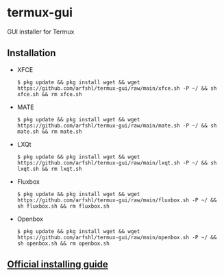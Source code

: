 # termux-gui
GUI installer for Termux
## Installation
- XFCE

      $ pkg update && pkg install wget && wget https://github.com/arfshl/termux-gui/raw/main/xfce.sh -P ~/ && sh xfce.sh && rm xfce.sh

- MATE
 
      $ pkg update && pkg install wget && wget https://github.com/arfshl/termux-gui/raw/main/mate.sh -P ~/ && sh mate.sh && rm mate.sh

- LXQt

      $ pkg update && pkg install wget && wget https://github.com/arfshl/termux-gui/raw/main/lxqt.sh -P ~/ && sh lxqt.sh && rm lxqt.sh

- Fluxbox

      $ pkg update && pkg install wget && wget https://github.com/arfshl/termux-gui/raw/main/fluxbox.sh -P ~/ && sh fluxbox.sh && rm fluxbox.sh

- Openbox

      $ pkg update && pkg install wget && wget https://github.com/arfshl/termux-gui/raw/main/openbox.sh -P ~/ && sh openbox.sh && rm openbox.sh

## [Official installing guide](https://wiki.termux.com/wiki/Graphical_Environment)
